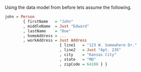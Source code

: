 Using the data model from before lets assume the following.

```haskell
john = Person
        { firstName   = "John"
        , middleName  = Just "Edward"
        , lastName    = "Doe"
        , homeAddress = ...
        , workAddress = Just Address
                        { line1   = "123 W. Somewhere Dr."
                        , line2   = Just "Apt. 235"
                        , city    = "Kansas City"
                        , state   = "MO"
                        , zipCode = 64108 } }
```
